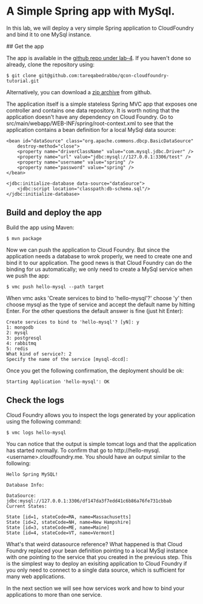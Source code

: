 # A Simple Spring app with MySql.

In this lab, we will deploy a very simple Spring application to CloudFoundry and bind it to one MySql instance.

## Get the app

The app is available in the [github repo under lab-4](https://github.com/tareqabedrabbo/qcon-cloudfoundry-tutorial/tree/master/). If you haven't done so already, clone the repository using:

	$ git clone git@github.com:tareqabedrabbo/qcon-cloudfoundry-tutorial.git

Alternatively, you can download a [zip archive](https://github.com/tareqabedrabbo/qcon-cloudfoundry-tutorial/zipball/master) from github.

The application itself is a simple stateless Spring MVC app that exposes one controller and contains one data repository. It is worth noting that the application doesn't have any dependency on Cloud Foundry. Go to src/main/webapp/WEB-INF/spring/root-context.xml to see that the application contains a bean definition for a local MySql data source:

	<bean id="dataSource" class="org.apache.commons.dbcp.BasicDataSource"
		destroy-method="close">
		<property name="driverClassName" value="com.mysql.jdbc.Driver" />
		<property name="url" value="jdbc:mysql://127.0.0.1:3306/test" />
		<property name="username" value="spring" />
		<property name="password" value="spring" />
	</bean>

	<jdbc:initialize-database data-source="dataSource">
		<jdbc:script location="classpath:db-schema.sql"/>
	</jdbc:initialize-database>

## Build and deploy the app

Build the app using Maven:

	$ mvn package

Now we can push the application to Cloud Foundry. But since the application needs a database to wrok properly, we need to create one and bind it to our application.
The good news is that Cloud Foundry can do the binding for us automatically; we only need to create a MySql service when we push the app:

	$ vmc push hello-mysql --path target

When vmc asks 'Create services to bind to 'hello-mysql'?' choose 'y' then choose mysql as the type of service and accept the default name by hitting Enter. For the other questions the default answer is fine (just hit Enter):

	Create services to bind to 'hello-mysql'? [yN]: y
	1: mongodb
	2: mysql
	3: postgresql
	4: rabbitmq
	5: redis
	What kind of service?: 2
	Specify the name of the service [mysql-dccd]: 

Once you get the following confirmation, the deployment should be ok:

	Starting Application 'hello-mysql': OK 

## Check the logs

Cloud Foundry allows you to inspect the logs generated by your application using the following command:

	$ vmc logs hello-mysql

You can notice that the output is simple tomcat logs and that the application has started normally. To confirm that go to http://hello-mysql.&lt;username&gt;.cloudfoundry.me. You should have an output similar to the following:

	Hello Spring MySQL!

	Database Info:

	DataSource: jdbc:mysql://127.0.0.1:3306/df147da3f7edd41c6b86a76fe731cbbab
	Current States:

	State [id=1, stateCode=MA, name=Massachusetts]
	State [id=2, stateCode=NH, name=New Hampshire]
	State [id=3, stateCode=ME, name=Maine]
	State [id=4, stateCode=VT, name=Vermont]

What's that weird datasource reference? What happened is that Cloud Foundry replaced your bean definition pointing to a local MySql instance with one pointing to the service that you created in the previous step. This is the simplest way to deploy an exisiting application to Cloud Foundry if you only need to connect to a single data source, which is sufficient for many web applications.

In the next section we will see how services work and how to bind your applications to more than one service.